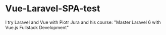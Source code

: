 # Vue-Laravel-SPA-test
 I try Laravel and Vue with Piotr Jura and his course: "Master Laravel 6 with Vue.js Fullstack Development"
